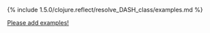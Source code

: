 {% include 1.5.0/clojure.reflect/resolve_DASH_class/examples.md %}

[Please add examples!](https://github.com/arrdem/grimoire/edit/master/_includes/1.6.0/clojure.reflect/resolve_DASH_class/examples.md)
